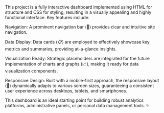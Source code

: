 This project is a fully interactive dashboard implemented using HTML for structure and CSS for styling, resulting in a visually appealing and highly functional interface. Key features include:



Navigation: A prominent navigation bar (🔗) provides clear and intuitive site navigation.

Data Display: Data cards (📋) are employed to effectively showcase key metrics and summaries, providing at-a-glance insights.



Visualization Ready: Strategic placeholders are integrated for the future implementation of charts and graphs (📈), making it ready for data visualization components.

Responsive Design: Built with a mobile-first approach, the responsive layout (📱) dynamically adapts to various screen sizes, guaranteeing a consistent user experience across desktops, tablets, and smartphones.

This dashboard is an ideal starting point for building robust analytics platforms, administrative panels, or personal data management tools. ✨
